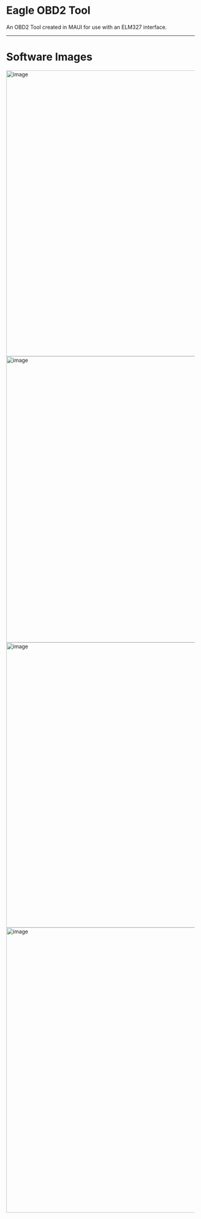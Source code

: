 # Eagle OBD2 Tool
An OBD2 Tool created in MAUI for use with an ELM327 interface.

***

# Software Images
<img width="1432" height="762" alt="image" src="https://github.com/user-attachments/assets/3575342a-5ad1-4d7b-b84f-1aabddb4ab74" />
<img width="1433" height="763" alt="image" src="https://github.com/user-attachments/assets/639738f6-2bd2-4cc7-bd72-aa373b16a53d" />
<img width="1431" height="760" alt="image" src="https://github.com/user-attachments/assets/a676f483-da81-41e2-8d4b-a71f430fa3b7" />
<img width="1434" height="760" alt="image" src="https://github.com/user-attachments/assets/0efae8c1-f78c-4691-be4c-165436906972" />


